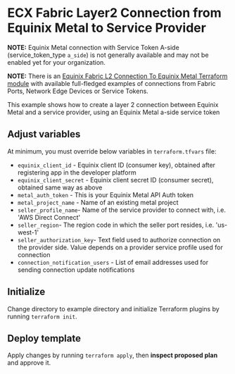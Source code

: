 # ECX Fabric Layer2 Connection from Equinix Metal to Service Provider

**NOTE:** Equinix Metal connection with Service Token A-side (service_token_type `a_side`) is not generally available and may not be enabled yet for your organization.

**NOTE:** There is an [Equinix Fabric L2 Connection To Equinix Metal Terraform module](https://registry.terraform.io/modules/equinix-labs/fabric-connection-metal/equinix/latest) with available full-fledged examples of connections from Fabric Ports, Network Edge Devices or Service Tokens.

This example shows how to create a layer 2 connection between Equinix Metal and a service provider, using an Equinix Metal a-side service token

## Adjust variables

At minimum, you must override below variables in `terraform.tfvars` file:

* `equinix_client_id` - Equinix client ID (consumer key), obtained after registering app in the developer platform
* `equinix_client_secret` - Equinix client secret ID (consumer secret), obtained same way as above
* `metal_auth_token` - This is your Equinix Metal API Auth token
* `metal_project_name` - Name of an existing metal project
* `seller_profile_name`- Name of the service provider to connect with, i.e. 'AWS Direct Connect'
* `seller_region`- The region code in which the seller port resides, i.e. 'us-west-1'
* `seller_authorization_key`- Text field used to authorize connection on the provider side. Value depends on a provider service profile used for connection
* `connection_notification_users` - List of email addresses used for sending connection update notifications

## Initialize

Change directory to example directory and initialize Terraform plugins
by running `terraform init`.

## Deploy template

Apply changes by running `terraform apply`, then **inspect proposed plan**
and approve it.
